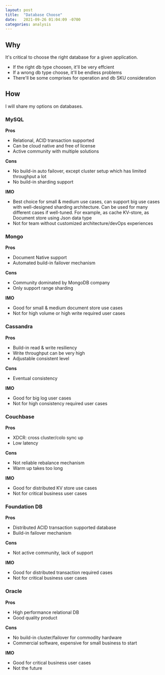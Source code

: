 ```yaml
---
layout: post
title:  "Database Choose"
date:   2021-09-26 01:04:09 -0700
categories: analysis
---
```

## Why
It's critical to choose the right database for a given application. 
- If the right db type choosen, it'll be very effcient
- If a wrong db type choose, it'll be endless problems
- There'll be some comprises for operation and db SKU consideration

## How
I will share my options on databases.
### MySQL
 **Pros**
 - Relational, ACID transaction supported
 - Can be cloud native and free of license
 - Active community with multiple solutions

 **Cons**
 - No build-in auto failover, except cluster setup which has limited throughput a lot
 - No build-in sharding support
 
 **IMO**
 - Best choice for small & medium use cases, can support big use cases with well-designed sharding architecture. Can be used for many different cases if well-tuned. For example, as cache KV-store, as Document store using Json data type
 - Not for team without customized architecture/devOps experiences

### Mongo
 **Pros**
 - Document Native support
 - Automated build-in failover mechanism

 **Cons**
 - Community dominated by MongoDB company
 - Only support range sharding
 
 **IMO**
 - Good for small & medium document store use cases
 - Not for high volume or high write required user cases

### Cassandra
 **Pros**
 - Build-in read & write resiliency
 - Write throughput can be very high
 - Adjustable consistent level

 **Cons**
 - Eventual consistency
 
 **IMO**
 - Good for big log user cases 
 - Not for high consistency required user cases

### Couchbase
 **Pros**
 - XDCR: cross cluster/colo sync up 
 - Low latency

 **Cons**
 - Not reliable rebalance mechanism
 - Warm up takes too long
 
 **IMO**
 - Good for distributed KV store use cases
 - Not for critical business user cases

### Foundation DB
 **Pros**
 - Distributed ACID transaction supported database
 - Build-in failover mechanism

 **Cons**
 - Not active community, lack of support
 
 **IMO**
 - Good for distributed transaction required cases
 - Not for critical business user cases

### Oracle
 **Pros**
 - High performance relational DB
 - Good quality product

 **Cons**
 - No build-in cluster/failover for commodity hardware
 - Commercial software, expensive for small business to start

 **IMO**
 - Good for critical business user cases
 - Not the future
